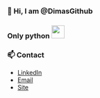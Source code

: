 ### 👋 Hi, I am @DimasGithub

### Only python <img src = 'https://github.com/sonadztux/sonadztux/blob/master/images/python2.png' height='30'/> 

### 📫 Contact
* [LinkedIn](https://www.linkedin.com/in/dimas-indra-setiawan/)
* [Email](mailto://ddimas.setiawann@gmail.com)
* [Site](https://dimassetiawan.website/)
